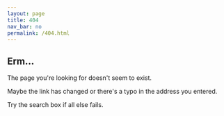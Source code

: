 ```yaml
---
layout: page
title: 404
nav_bar: no
permalink: /404.html
---
```


## Erm... ##

The page you're looking for doesn't seem to exist. 

Maybe the link has changed or there's a typo in the address you entered.

Try the search box if all else fails.
